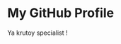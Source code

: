 <html lang="en">
<head>
    <meta charset="UTF-8">
    <meta name="viewport" content="width=device-width, initial-scale=1.0">
    
    
</head>
<body>

<div class="header">
    <h1>My GitHub Profile</h1>
    <p> Ya krutoy specialist !</p>
</div>

</body>
</html>
